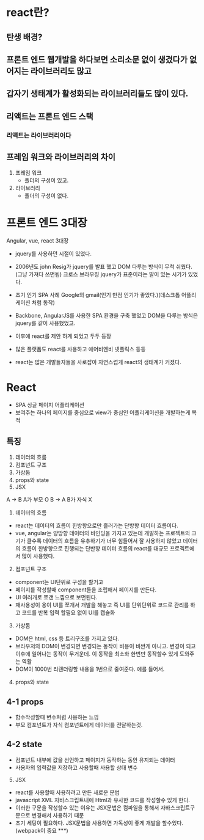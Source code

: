# react란?

## 탄생 배경?

## 프론트 엔드 웹개발을 하다보면 소리소문 없이 생겼다가 없어지는 라이브러리도 많고

## 갑자기 생태계가 활성화되는 라이브러리들도 많이 있다.

## 리액트는 프론트 엔드 스택

### 리액트는 라이브러리이다

## 프레임 워크와 라이브러리의 차이

1. 프레임 워크
   - 폴더의 구성이 있고.
2. 라이브러리
   - 폴더의 구성이 없다.

# 프론트 엔드 3대장

Angular, vue, react 3대장

- jquery를 사용하던 시절이 있었다.

- 2006년도 john Resig가 jquery를 발표 했고 DOM 다루는 방식이 무척 쉬웠다.(그냥 가져다 쓰면됨) 크로스 브라우징 jquery가 표준이라는 말이 있는 시기가 있었다.

- 초기 인기 SPA 사례 Google의 gmail(인기 만점 인기가 좋았다.)(데스크톱 어플리케이션 처럼 동작)

- Backbone, AngularJS를 사용한 SPA 환경을 구축 했었고 DOM을 다루는 방식은 jquery를 같이 사용했었고.

- 이후에 react를 제안 하게 되었고 두두 등장

- 많은 플랫폼도 react를 사용하고 에어비엔비 넷플릭스 등등

- react는 많은 개발들자들을 사로잡아 자연스럽게 react의 생태계가 커졌다.

# React

- SPA 싱글 페이지 어플리케이션
- 보여주는 하나의 페이지를 중심으로 view가 중심인 어플리케이션을 개발하는게 목적

## 특징

1. 데이터의 흐름
2. 컴포넌트 구조
3. 가상돔
4. props와 state
5. JSX

A -> B A가 부모 O
B -> A B가 자식 X

1. 데이터의 흐름

- react는 데이터의 흐름이 한방향으로만 흘러가는 단방향 데이터 흐름이다.
- vue, angular는 양방향 데이터의 바인딩을 가지고 있는데 개발하는 프로젝트의 크기가 클수록 데이터의 흐름을 유추하기가 너무 힘들어서 잘 사용하지 않았고 데이터의 흐름이 한방향으로 진행되는 단반향 데이터 흐름의 react를 대규모 프로젝트에서 많이 사용했다.

2. 컴포넌트 구조

- component는 UI단위로 구성을 할거고
- 페이지를 작성할때 component들을 조립해서 페이지를 만든다.
- UI 여러개로 쪼갠 느낌으로 보면된다.
- 재사용성이 용이 UI를 쪼개서 개발을 해놓고 즉 UI를 단위단위로 코드로 관리를 하고 코드를 반복 입력 할필요 없이 UI를 캡슐화

3. 가상돔

- DOM은 html, css 등 트리구조를 가지고 있다.
- 브라우저의 DOM이 변경되면 변경되는 동작이 비용이 비싼게 아니고. 변경이 되고 이후에 일어나는 동작이 무거운데. 이 동작을 최소화 한번만 동작할수 있게 도와주는 역활
- DOM이 1000번 리렌더링할 내용을 1번으로 줄여준다. 예를 들어서.

4. props와 state

## 4-1 props

- 함수작성할때 변수처럼 사용하는 느낌
- 부모 컴포넌트가 자식 컴포넌트에게 데이터를 전달하는것.

## 4-2 state

- 컴포넌트 내부에 값을 선언하고 페이지가 동작하는 동안 유지되는 데이터
- 사용자의 입력값을 저장하고 사용할때 사용할 상태 변수

5. JSX

- react를 사용할때 사용하려고 만든 새로운 문법
- javascript XML 자바스크립트내에 Html과 유사한 코드를 작성할수 있게 한다.
- 이러한 구문을 작성할수 있는 이유는 JSX문법은 컴파일을 통해서 자바스크립트구문으로 변경해서 사용하기 때문
- 초기 세팅이 필요하다. JSX문법을 사용하면 가독성이 좋게 개발을 할수있다.(webpack이 중요 \*\*\*)
